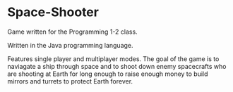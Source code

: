 # Space-Shooter
Game written for the Programming 1-2 class.

Written in the Java programming language.

Features single player and multiplayer modes.  The goal of the game is to naviagate a ship through space and to shoot down enemy spacecrafts who are shooting at Earth for long enough to raise enough money to build mirrors and turrets to protect Earth forever.

